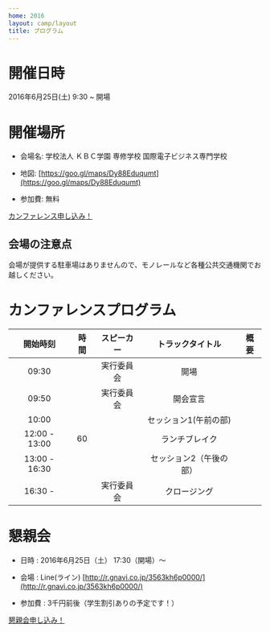 ```yaml
---
home: 2016
layout: camp/layout
title: プログラム
---
```


# 開催日時
2016年6月25日(土) 9:30 ~ 開場

# 開催場所

- 会場名: 学校法人 ＫＢＣ学園 専修学校 国際電子ビジネス専門学校

- 地図:  [https://goo.gl/maps/Dy88Eduqumt](https://goo.gl/maps/Dy88Eduqumt)

- 参加費: 無料

<p><a href="https://hackers-champloo.doorkeeper.jp/events/42325" class="medium button" target="_blank">カンファレンス申し込み！</a></p>

## 会場の注意点

会場が提供する駐車場はありませんので、モノレールなど各種公共交通機関でお越しください。

# カンファレンスプログラム

| 開始時刻 | 時間 | スピーカー| トラックタイトル  | 概要|
|:-----------:|:------------:|:------------:|:------------:|:------------:|
| 09:30       |         |  実行委員会    | 開場        |  |
| 09:50       |         |   実行委員会    |   開会宣言      |  |
| 10:00      |         |       |   セッション1(午前の部)     |  |
| 12:00 - 13:00 | 60 | | ランチブレイク| |
| 13:00 - 16:30 |    | | セッション2（午後の部）| |
| 16:30 - | | 実行委員会 | クロージング| |


# 懇親会

- 日時 : 2016年6月25日（土） 17:30（開場）〜

- 会場 : Line(ライン) [http://r.gnavi.co.jp/3563kh6p0000/](http://r.gnavi.co.jp/3563kh6p0000/)

- 参加費 : 3千円前後（学生割引ありの予定です！）

<p><a href="https://hackers-champloo.doorkeeper.jp/events/42458" class="medium button" target="_blank">懇親会申し込み！</a></p>
